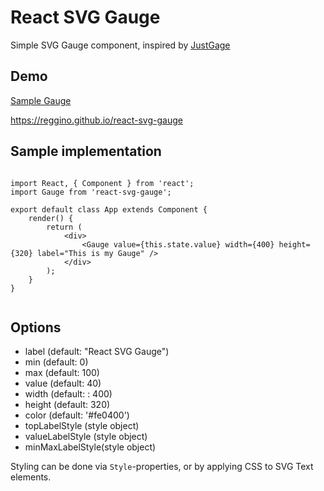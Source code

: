 React SVG Gauge
=====

Simple SVG Gauge component, inspired by [JustGage](http://JustGage.com)

Demo
----

[Sample Gauge](https://reggino.github.io/react-svg-gauge/art.png)

https://reggino.github.io/react-svg-gauge
 
 
Sample implementation
-----

```

import React, { Component } from 'react';
import Gauge from 'react-svg-gauge';

export default class App extends Component {
	render() {
		return (
			<div>
				<Gauge value={this.state.value} width={400} height={320} label="This is my Gauge" />
			</div>
		);
	}
}


```

Options
----

- label (default: "React SVG Gauge")
- min (default: 0)
- max (default: 100)
- value (default:  40)
- width (default: : 400)
- height (default:  320)
- color (default:  '#fe0400')
- topLabelStyle (style object)
- valueLabelStyle (style object)
- minMaxLabelStyle(style object)

Styling can be done via `Style`-properties, or by applying CSS to SVG Text elements.
